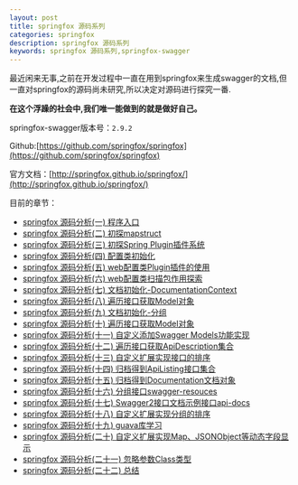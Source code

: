 ```yaml
---
layout: post
title: springfox 源码系列
categories: springfox
description: springfox 源码系列
keywords: springfox 源码系列,springfox-swagger
---
```



最近闲来无事,之前在开发过程中一直在用到springfox来生成swagger的文档,但一直对springfox的源码尚未研究,所以决定对源码进行探究一番.

**在这个浮躁的社会中,我们唯一能做到的就是做好自己。**


springfox-swagger版本号：`2.9.2`

Github:[https://github.com/springfox/springfox](https://github.com/springfox/springfox)

官方文档：[http://springfox.github.io/springfox/](http://springfox.github.io/springfox/)



目前的章节：

- [springfox 源码分析(一) 程序入口](/2019/05/21/springfox-1/)
- [springfox 源码分析(二) 初探mapstruct](/2019/05/22/springfox-2/)
- [springfox 源码分析(三) 初探Spring Plugin插件系统](/2019/05/22/springfox-3/)
- [springfox 源码分析(四) 配置类初始化](/2019/05/23/springfox-4/)
- [springfox 源码分析(五) web配置类Plugin插件的使用](/2019/05/23/springfox-5/)
- [springfox 源码分析(六) web配置类扫描包作用探索](/2019/05/23/springfox-6/)
- [springfox 源码分析(七) 文档初始化-DocumentationContext](/2019/05/23/springfox-7/)
- [springfox 源码分析(八) 遍历接口获取Model对象](/2019/05/24/springfox-8/)
- [springfox 源码分析(九) 文档初始化-分组](/2019/05/25/springfox-9/)
- [springfox 源码分析(十) 遍历接口获取Model对象](/2019/05/26/springfox-10/)
- [springfox 源码分析(十一) 自定义添加Swagger Models功能实现](/2019/05/27/springfox-11/)
- [springfox 源码分析(十二) 遍历接口获取ApiDescription集合](/2019/05/28/springfox-12/)
- [springfox 源码分析(十三) 自定义扩展实现接口的排序](/2019/05/29/springfox-13/)
- [springfox 源码分析(十四) 归档得到ApiListing接口集合](/2019/05/30/springfox-14/)
- [springfox 源码分析(十五) 归档得到Documentation文档对象](/2019/05/31/springfox-15/)
- [springfox 源码分析(十六) 分组接口swagger-resouces](/2019/06/01/springfox-16/)
- [springfox 源码分析(十七) Swagger2接口文档示例接口api-docs](/2019/06/01/springfox-17/)
- [springfox 源码分析(十八) 自定义扩展实现分组的排序](/2019/06/02/springfox-18/)
- [springfox 源码分析(十九) guava库学习](/2019/06/02/springfox-19/)
- [springfox 源码分析(二十) 自定义扩展实现Map、JSONObject等动态字段显示](/2019/06/03/springfox-20/)
- [springfox 源码分析(二十一) 忽略参数Class类型](/2019/06/03/springfox-21/)
- [springfox 源码分析(二十二) 总结](/2019/06/03/springfox-22/)
